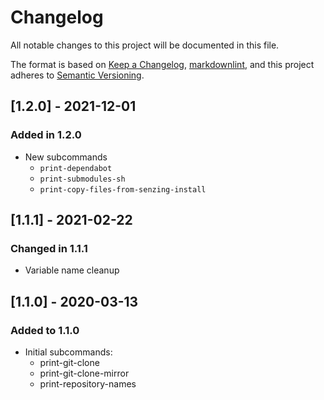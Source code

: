 # Changelog

All notable changes to this project will be documented in this file.

The format is based on [Keep a Changelog](https://keepachangelog.com/en/1.0.0/),
[markdownlint](https://dlaa.me/markdownlint/),
and this project adheres to [Semantic Versioning](https://semver.org/spec/v2.0.0.html).

## [1.2.0] - 2021-12-01

### Added in 1.2.0

- New subcommands
  - `print-dependabot`
  - `print-submodules-sh`
  - `print-copy-files-from-senzing-install`

## [1.1.1] - 2021-02-22

### Changed in 1.1.1

- Variable name cleanup

## [1.1.0] - 2020-03-13

### Added to 1.1.0

- Initial subcommands:
  - print-git-clone
  - print-git-clone-mirror
  - print-repository-names
